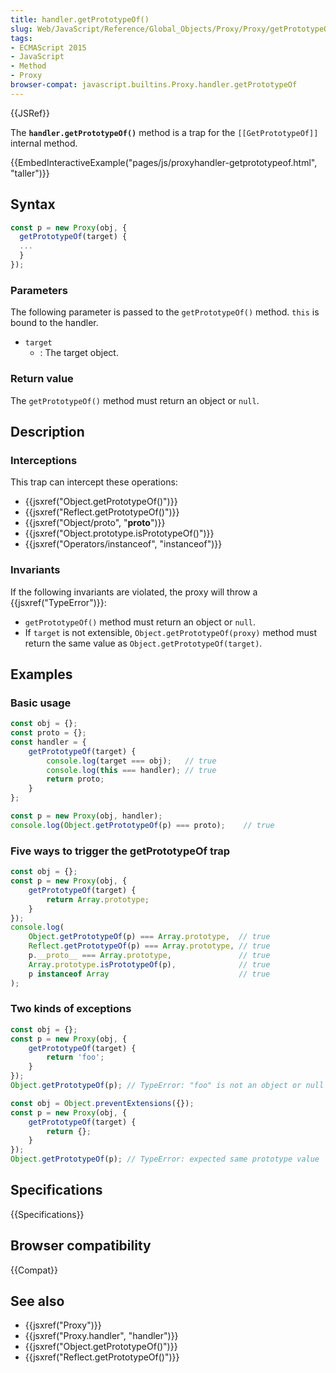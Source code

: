 ```yaml
---
title: handler.getPrototypeOf()
slug: Web/JavaScript/Reference/Global_Objects/Proxy/Proxy/getPrototypeOf
tags:
- ECMAScript 2015
- JavaScript
- Method
- Proxy
browser-compat: javascript.builtins.Proxy.handler.getPrototypeOf
---
```

{{JSRef}}

The **`handler.getPrototypeOf()`** method is a trap for the `[[GetPrototypeOf]]`
internal method.

{{EmbedInteractiveExample("pages/js/proxyhandler-getprototypeof.html", "taller")}}

## Syntax

```js
const p = new Proxy(obj, {
  getPrototypeOf(target) {
  ...
  }
});
```

### Parameters

The following parameter is passed to the `getPrototypeOf()` method. `this` is
bound to the handler.

*   `target`
    *   : The target object.

### Return value

The `getPrototypeOf()` method must return an object or `null`.

## Description

### Interceptions

This trap can intercept these operations:

*   {{jsxref("Object.getPrototypeOf()")}}
*   {{jsxref("Reflect.getPrototypeOf()")}}
*   {{jsxref("Object/proto", "__proto__")}}
*   {{jsxref("Object.prototype.isPrototypeOf()")}}
*   {{jsxref("Operators/instanceof", "instanceof")}}

### Invariants

If the following invariants are violated, the proxy will throw a
{{jsxref("TypeError")}}:

*   `getPrototypeOf()` method must return an object or `null`.
*   If `target` is not extensible, `Object.getPrototypeOf(proxy)` method must
    return the same value as `Object.getPrototypeOf(target)`.

## Examples

### Basic usage

```js
const obj = {};
const proto = {};
const handler = {
    getPrototypeOf(target) {
        console.log(target === obj);   // true
        console.log(this === handler); // true
        return proto;
    }
};

const p = new Proxy(obj, handler);
console.log(Object.getPrototypeOf(p) === proto);    // true
```

### Five ways to trigger the getPrototypeOf trap

```js
const obj = {};
const p = new Proxy(obj, {
    getPrototypeOf(target) {
        return Array.prototype;
    }
});
console.log(
    Object.getPrototypeOf(p) === Array.prototype,  // true
    Reflect.getPrototypeOf(p) === Array.prototype, // true
    p.__proto__ === Array.prototype,               // true
    Array.prototype.isPrototypeOf(p),              // true
    p instanceof Array                             // true
);
```

### Two kinds of exceptions

```js example-bad
const obj = {};
const p = new Proxy(obj, {
    getPrototypeOf(target) {
        return 'foo';
    }
});
Object.getPrototypeOf(p); // TypeError: "foo" is not an object or null

const obj = Object.preventExtensions({});
const p = new Proxy(obj, {
    getPrototypeOf(target) {
        return {};
    }
});
Object.getPrototypeOf(p); // TypeError: expected same prototype value
```

## Specifications

{{Specifications}}

## Browser compatibility

{{Compat}}

## See also

*   {{jsxref("Proxy")}}
*   {{jsxref("Proxy.handler", "handler")}}
*   {{jsxref("Object.getPrototypeOf()")}}
*   {{jsxref("Reflect.getPrototypeOf()")}}
